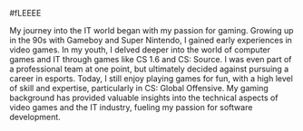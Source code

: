 #fLEEEE

My journey into the IT world began with my passion for gaming. Growing up in the 90s with Gameboy and Super Nintendo, I gained early experiences in video games. In my youth, I delved deeper into the world of computer games and IT through games like CS 1.6 and CS: Source. I was even part of a professional team at one point, but ultimately decided against pursuing a career in esports. Today, I still enjoy playing games for fun, with a high level of skill and expertise, particularly in CS: Global Offensive. My gaming background has provided valuable insights into the technical aspects of video games and the IT industry, fueling my passion for software development.

